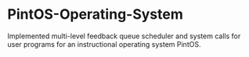 # PintOS-Operating-System
Implemented multi-level feedback queue scheduler and system calls for user programs for an instructional operating system PintOS. 
